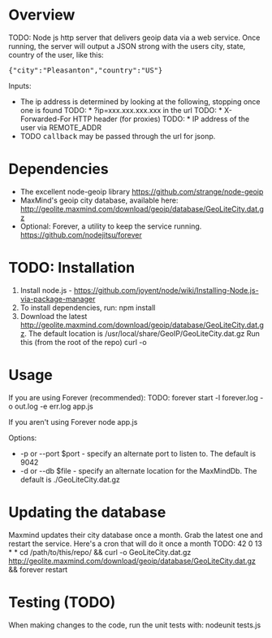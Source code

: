 Overview
=================
TODO: Node js http server that delivers geoip data via a web service. Once running, the server will
output a JSON strong with the users city, state, country of the user, like this:

<tt>{"city":"Pleasanton","country":"US"}</tt>

Inputs:
* The ip address is determined by looking at the following, stopping once one is found
    TODO: * ?ip=xxx.xxx.xxx.xxx in the url
    TODO: * X-Forwarded-For HTTP header (for proxies)
    TODO: * IP address of the user via REMOTE_ADDR
* TODO <tt>callback</tt> may be passed through the url for jsonp.


Dependencies
=================
* The excellent node-geoip library https://github.com/strange/node-geoip
* MaxMind's geoip city database, available here:
http://geolite.maxmind.com/download/geoip/database/GeoLiteCity.dat.gz
* Optional: Forever, a utility to keep the service running. https://github.com/nodejitsu/forever


TODO: Installation
=================
1) Install node.js - https://github.com/joyent/node/wiki/Installing-Node.js-via-package-manager
2) To install dependencies, run:
    npm install
3) Download the latest http://geolite.maxmind.com/download/geoip/database/GeoLiteCity.dat.gz. The default location is /usr/local/share/GeoIP/GeoLiteCity.dat.gz
Run this (from the root of the repo)
curl -o 


Usage
=================
If you are using Forever (recommended):
TODO: forever start -l forever.log -o out.log -e err.log app.js

If you aren't using Forever
node app.js 

Options:
* -p or --port $port - specify an alternate port to listen to. The default is 9042
* -d or --db $file - specify an alternate location for the MaxMindDb. The default is ./GeoLiteCity.dat.gz


Updating the database
=================
Maxmind updates their city database once a month. Grab the latest one and restart the service. Here's a cron that will do it once a month
TODO: 42 0 13 * * cd /path/to/this/repo/ && curl -o GeoLiteCity.dat.gz http://geolite.maxmind.com/download/geoip/database/GeoLiteCity.dat.gz && forever restart


Testing (TODO)
=================
When making changes to the code, run the unit tests with:
nodeunit tests.js
